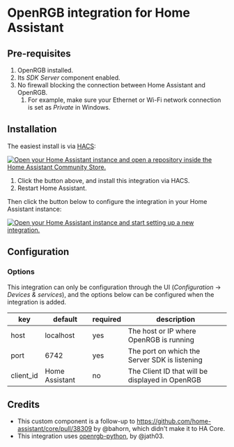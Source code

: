 # OpenRGB integration for Home Assistant

## Pre-requisites

1. OpenRGB installed.
1. Its _SDK Server_ component enabled.
1. No firewall blocking the connection between Home Assistant and OpenRGB.
   1. For example, make sure your Ethernet or Wi-Fi network connection is set as _Private_ in Windows.

## Installation

The easiest install is via [HACS](https://hacs.xyz):

[![Open your Home Assistant instance and open a repository inside the Home Assistant Community Store.](https://my.home-assistant.io/badges/hacs_repository.svg)](https://my.home-assistant.io/redirect/hacs_repository/?owner=openrgb-ha&repository=openrgb-ha&category=integration)

1. Click the button above, and install this integration via HACS.
1. Restart Home Assistant.

Then click the button below to configure the integration in your Home Assistant instance:

[![Open your Home Assistant instance and start setting up a new integration.](https://my.home-assistant.io/badges/config_flow_start.svg)](https://my.home-assistant.io/redirect/config_flow_start/?domain=openrgb)

## Configuration

### Options

This integration can only be configuration through the UI (_Configuration_ -> _Devices & services_), and the options below can be configured when the integration is added.

| key       | default        | required | description                                     |
| --------- | -------------- | -------- | ----------------------------------------------- |
| host      | localhost      | yes      | The host or IP where OpenRGB is running         |
| port      | 6742           | yes      | The port on which the Server SDK is listening   |
| client_id | Home Assistant | no       | The Client ID that will be displayed in OpenRGB |

## Credits

- This custom component is a follow-up to https://github.com/home-assistant/core/pull/38309 by @bahorn, which didn't make it to HA Core.
- This integration uses [openrgb-python](https://github.com/jath03/openrgb-python), by @jath03.
